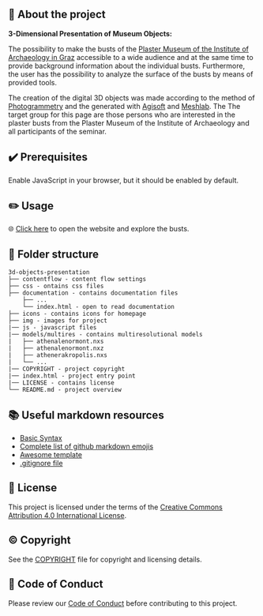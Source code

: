 ## :newspaper: About the project ##

**3-Dimensional Presentation of Museum Objects:**

The possibility to make the busts of the [Plaster Museum of the Institute of Archaeology in Graz](http://gipsmuseum.uni-graz.at/) accessible to a wide audience and at the same time to provide background information about the individual busts. Furthermore, the user has the possibility to analyze the surface of the busts by means of provided tools.

The creation of the digital 3D objects was made according to the method of [Photogrammetry](https://en.wikipedia.org/wiki/Photogrammetry) and the generated with [Agisoft](https://www.agisoft.com/) and [Meshlab](https://www.meshlab.net/). The  The target group for this page are those persons who are interested in the plaster busts from the Plaster Museum of the Institute of Archaeology and all participants of the seminar.

## :heavy_check_mark: Prerequisites ##

Enable JavaScript in your browser, but it should be enabled by default.

## :pencil2: Usage

:globe_with_meridians: [Click here](https://CH6832.github.io/3d-objects-presentation/) to open the website and explore the busts.

## :file_folder: Folder structure ##

    3d-objects-presentation
    ├── contentflow - content flow settings
    ├── css - ontains css files
    ├── documentation - contains documentation files
        ├── ...
        └── index.html - open to read documentation
    ├── icons - contains icons for homepage
    ├── img - images for project
    |── js - javascript files
    |── models/multires - contains multiresolutional models
    |   ├── athenalenormont.nxs
    |   ├── athenalenormont.nxz
    |   ├── athenerakropolis.nxs
    |   └── ...
    |── COPYRIGHT - project copyright
    |── index.html - project entry point
    |── LICENSE - contains license
    └── README.md - project overview

## :books: Useful markdown resources ##

* [Basic Syntax](https://www.markdownguide.org/basic-syntax/)
* [Complete list of github markdown emojis](https://dev.to/nikolab/complete-list-of-github-markdown-emoji-markup-5aia)
* [Awesome template](https://github.com/ma-shamshiri/Human-Activity-Recognition/blob/main/README.md)
* [.gitignore file](https://git-scm.com/docs/gitignore)

## :bookmark: License

This project is licensed under the terms of the [Creative Commons Attribution 4.0 International License](LICENSE).

## :copyright: Copyright

See the [COPYRIGHT](COPYRIGHT) file for copyright and licensing details.

## :straight_ruler: Code of Conduct

Please review our [Code of Conduct](CODE_OF_CONDUCT.md) before contributing to this project.
